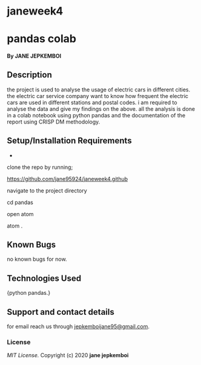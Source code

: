 # janeweek4
# pandas colab

#### By **JANE JEPKEMBOI**
## Description
the project is used to analyse the usage of electric cars in different cities. the electric car service company want to know how frequent the electric cars are used in different stations and postal codes. i am required to analyse the data and give my findings on the above. all the analysis is done in a colab notebook using python pandas and the documentation of the report using CRISP DM methodology. 
## Setup/Installation Requirements
* 
clone the repo by running;

https://github.com/jane95924/janeweek4.github

navigate to the project directory 

cd pandas

open atom 

atom .
## Known Bugs
no known bugs for now.
## Technologies Used
{python pandas.}
## Support and contact details
for email reach us through jepkemboijane95@gmail.com.
### License
*MIT License.*
Copyright (c) 2020 **jane jepkemboi**
